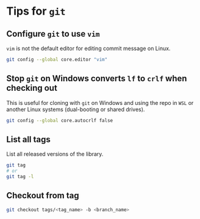 # Tips for `git`

## Configure `git` to use `vim`

`vim` is not the default editor for editing commit message on Linux.

```sh
git config --global core.editor "vim"
```

## Stop `git` on Windows converts `lf` to `crlf` when checking out

This is useful for cloning with `git` on Windows and using the repo in `WSL` or another Linux systems (dual-booting or shared drives).

```sh
git config --global core.autocrlf false
```

## List all tags

List all released versions of the library.

```sh
git tag
# or
git tag -l
```

## Checkout from tag

```sh
git checkout tags/<tag_name> -b <branch_name>
```
